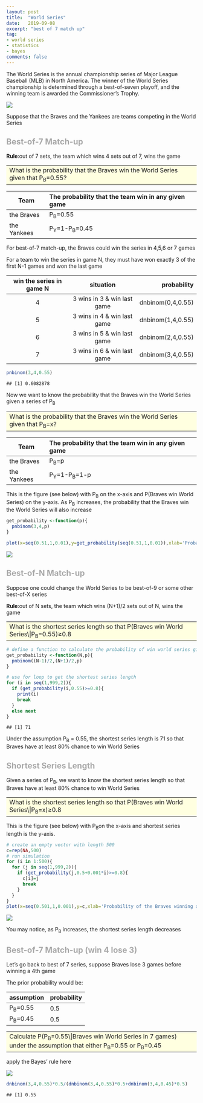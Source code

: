 ```yaml
---
layout: post
title:  "World Series"
date:   2019-09-08
excerpt: "best of 7 match up"
tag:
- world series
- statistics
- bayes
comments: false
---
```



The World Series is the annual championship series of Major League
Baseball (MLB) in North America. The winner of the World Series
championship is determined through a best-of-seven playoff, and the
winning team is awarded the Commissioner’s Trophy.

![](https://yilinyang123.github.io/assets/img/writeup3_files/logo2.jpg)


Suppose that the Braves and the Yankees are teams competing in the World
Series

## <font color="darkgrey">Best-of-7 Match-up</font>

**Rule**:out of 7 sets, the team which wins 4 sets out of 7, wins the
game

<font size=4>
<table>
<tr>
<td bgcolor="lightyellow">
What is the probability that the Braves win the World Series given that
P<sub>B</sub>=0.55?
</td>
</tr>
</table>
</font>

| Team        | The probability that the team win in any given game |
|-------------|:----------------------------------------------------|
| the Braves  | P<sub>B</sub>=0.55                                  |
| the Yankees | P<sub>Y</sub>=1-P<sub>B</sub>=0.45                  |

For best-of-7 match-up, the Braves could win the series in 4,5,6 or 7
games

For a team to win the series in game N, they must have won exactly 3 of
the first N-1 games and won the last game

| win the series in game N |          situation          |        probability|
|:------------------------:|:---------------------------:|------------------:|
|             4            | 3 wins in 3 & win last game |  dnbinom(0,4,0.55)|
|             5            | 3 wins in 4 & win last game |  dnbinom(1,4,0.55)|
|             6            | 3 wins in 5 & win last game |  dnbinom(2,4,0.55)|
|             7            | 3 wins in 6 & win last game |  dnbinom(3,4,0.55)|

``` r
pnbinom(3,4,0.55)
```

    ## [1] 0.6082878

Now we want to know the probability that the Braves win the World Series
given a series of P<sub>B</sub>

<font size=4>
<table>
<tr>
<td bgcolor="lightyellow">
What is the probability that the Braves win the World Series given that
P<sub>B</sub>=x?
</td>
</tr>
</table>
</font>

| Team        | The probability that the team win in any given game |
|-------------|:----------------------------------------------------|
| the Braves  | P<sub>B</sub>=p                                     |
| the Yankees | P<sub>Y</sub>=1-P<sub>B</sub>=1-p                   |

This is the figure (see below) with P<sub>B</sub> on the x-axis and
P(Braves win World Series) on the y-axis. As P<sub>B</sub> increases,
the probability that the Braves win the World Series will also increase

``` r
get_probability <-function(p){
  pnbinom(3,4,p)
}

plot(x=seq(0.51,1,0.01),y=get_probability(seq(0.51,1,0.01)),xlab='Probability of the Braves winning a head-head matchup',ylab='Pr(Win World Series)',main="Probability of winning the World Series",type="l")
```

![](https://yilinyang123.github.io/assets/img/writeup3_files/figure-markdown_github/unnamed-chunk-2-1.png)

## <font color="darkgrey">Best-of-N Match-up</font>

Suppose one could change the World Series to be best-of-9 or some other
best-of-X series

**Rule**:out of N sets, the team which wins (N+1)/2 sets out of N, wins
the game

<font size=4>
<table>
<tr>
<td bgcolor="lightyellow">
What is the shortest series length so that P(Braves win World
Series\|P<sub>B</sub>=0.55)≥0.8
</td>
</tr>
</table>
</font>

``` r
# define a function to calculate the probability of win world series given best-of-N series and PB
get_probability <-function(N,p){
  pnbinom((N-1)/2,(N+1)/2,p)
}

# use for loop to get the shortest series length
for (i in seq(1,999,2)){
  if (get_probability(i,0.55)>=0.8){
    print(i)
    break
  }
  else next
}
```

    ## [1] 71

Under the assumption P<sub>B</sub> = 0.55, the shortest series length is
71 so that Braves have at least 80% chance to win World Series

## <font color="darkgrey">Shortest Series Length</font>

Given a series of P<sub>B</sub>, we want to know the shortest series
length so that Braves have at least 80% chance to win World Series

<font size=4>
<table>
<tr>
<td bgcolor="lightyellow">
What is the shortest series length so that P(Braves win World
Series\|P<sub>B</sub>=x)≥0.8
</td>
</tr>
</table>
</font>

This is the figure (see below) with P<sub>B</sub>on the x-axis and
shortest series length is the y-axis.

``` r
# create an empty vector with length 500
c=rep(NA,500)
# run simulation
for (i in 1:500){
  for (j in seq(1,999,2)){
    if (get_probability(j,0.5+0.001*i)>=0.8){
      c[i]=j
      break
    }
  }
}
plot(x=seq(0.501,1,0.001),y=c,xlab='Probability of the Braves winning a head-head matchup',ylab='shortest series length',main="Shortest series so that P(Win WS given p)≥0.8",type="l")
```

![](https://yilinyang123.github.io/assets/img/writeup3_files/figure-markdown_github/unnamed-chunk-4-1.png)

You may notice, as P<sub>B</sub> increases, the shortest series length
decreases

## <font color= darkgrey>Best-of-7 Match-up (win 4 lose 3)</font>

Let’s go back to best of 7 series, suppose Braves lose 3 games before
winning a 4th game

The prior probability would be:

| assumption         | probability |
|--------------------|:------------|
| P<sub>B</sub>=0.55 | 0.5         |
| P<sub>B</sub>=0.45 | 0.5         |

<font size=4>
<table>
<tr>
<td bgcolor="lightyellow">
Calculate P(P<sub>B</sub>=0.55\|Braves win World Series in 7 games)
under the assumption that either P<sub>B</sub>=0.55 or
P<sub>B</sub>=0.45
</td>
</tr>
</table>
</font> 
apply the Bayes’ rule here

![](https://yilinyang123.github.io/assets/img/writeup3_files/bayes.png)

``` r
dnbinom(3,4,0.55)*0.5/(dnbinom(3,4,0.55)*0.5+dnbinom(3,4,0.45)*0.5)
```

    ## [1] 0.55
